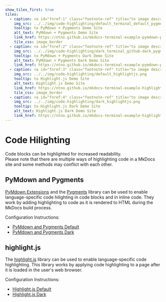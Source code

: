```yaml
---
show_tiles_first: true
tiles:
  - caption: <a id="fnref:1" class="footnote-ref" title="to image description" alt="to Default PyMdown + Pygments Bash example description." href="#fn:1">PyMdown + Pygments (Default)</a>
    img_src: ../../img/code-highlighting/default_terminal_default_pygments.png
    tooltip: to PyMdown + Pygments Demo Site
    alt_text: PyMdown + Pygments Demo Site
    link_href: https://ntno.github.io/mkdocs-terminal-example-pymdown-pygments
    tile_css: image_border
  - caption: <a id="fnref:2" class="footnote-ref" title="to image description" alt="to Dark PyMdown + Pygments Bash example description." href="#fn:2">PyMdown + Pygments (Dark)</a>
    img_src: ../../img/code-highlighting/dark_terminal_github-dark_pygments.png
    tooltip: to PyMdown + Pygments Dark Demo Site
    alt_text: PyMdown + Pygments Dark Demo Site
    link_href: https://ntno.github.io/mkdocs-terminal-example-pymdown-pygments-dark
  - caption: <a id="fnref:3" class="footnote-ref" title="to image description" alt="to Default Highlight.js Bash example description." href="#fn:3">Highlight.js (Default)</a>
    img_src: ../../img/code-highlighting/default_highlightjs.png
    tooltip: to Highlight.js Demo Site
    alt_text: Highlight.js Demo Site
    link_href: https://ntno.github.io/mkdocs-terminal-example-highlightjs
    tile_css: image_border
  - caption: <a id="fnref:4" class="footnote-ref" title="to image description" alt="to Dark Highlight.js Bash example description." href="#fn:4">Highlight.js (Dark)</a>
    img_src: ../../img/code-highlighting/dark_highlightjs.png
    tooltip: to Highlight.js Dark Demo Site
    alt_text: Highlight.js Dark Demo Site
    link_href: https://ntno.github.io/mkdocs-terminal-example-highlightjs-dark
---
```

<style>
  .image_border a img {
    border: solid;
    border-width: thin;
    border-color: var(--secondary-color);
  }
</style>


# Code Hilighting

Code blocks can be highlighted for increased readability.  
Please note that there are multiple ways of highlighting code in a MkDocs site and some methods may conflict with each other.

## PyMdown and Pygments

[PyMdown Extensions] and the [Pygments] library can be used to enable language-specific code hilighting in code blocks and in inline code.  They work by adding highlighting to code as it is rendered to HTML during the MkDocs build process.

[Pygments]: https://pygments.org/
[PyMdown Extensions]: https://facelessuser.github.io/pymdown-extensions/

Configuration Instructions:  

- [PyMdown and Pygments Default](https://ntno.github.io/mkdocs-terminal-example-pymdown-pygments)
- [PyMdown and Pygments Dark](https://ntno.github.io/mkdocs-terminal-example-pymdown-pygments-dark)

## highlight.js

The [highlight.js] library can be used to enable language-specific code highlighting.  This library works by applying code highlighting to a page after it is loaded in the user's web browser.

Configuration Instructions:  

- [Highlight.js Default](https://ntno.github.io/mkdocs-terminal-example-highlightjs)
- [Highlight.js Dark](https://ntno.github.io/mkdocs-terminal-example-highlightjs-dark)

[highlight.js]: https://highlightjs.org/



[^1]: light blue background with red strings and green commands.
[^2]: dark grey background with light blue strings and white commands.
[^3]: white background with green strings and brown commands.
[^4]: black background with bright green strings and orange commands.